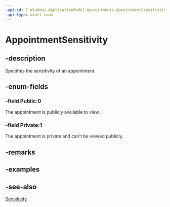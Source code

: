 ```yaml
---
-api-id: T:Windows.ApplicationModel.Appointments.AppointmentSensitivity
-api-type: winrt enum
---
```


<!-- Enumeration syntax
public enum Windows.ApplicationModel.Appointments.AppointmentSensitivity : int
-->

# AppointmentSensitivity

## -description
Specifies the sensitivity of an appointment.

## -enum-fields
### -field Public:0
The appointment is publicly available to view.

### -field Private:1
The appointment is private and can't be viewed publicly.


## -remarks

## -examples

## -see-also
[Sensitivity](appointment_sensitivity.md)